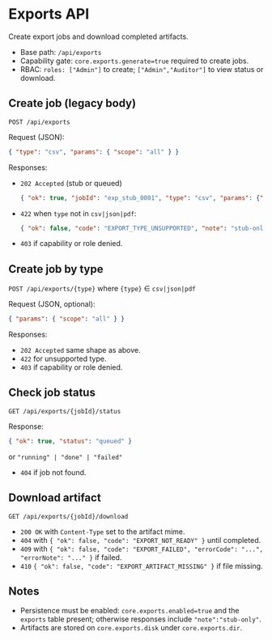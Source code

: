 # Exports API

Create export jobs and download completed artifacts.

- Base path: `/api/exports`
- Capability gate: `core.exports.generate=true` required to create jobs.
- RBAC: `roles: ["Admin"]` to create; `["Admin","Auditor"]` to view status or download.

## Create job (legacy body)

`POST /api/exports`

Request (JSON):
```json
{ "type": "csv", "params": { "scope": "all" } }
```

Responses:
- `202 Accepted` (stub or queued)
  ```json
  { "ok": true, "jobId": "exp_stub_0001", "type": "csv", "params": {"scope":"all"}, "note": "stub-only" }
  ```
- `422` when `type` not in `csv|json|pdf`:
  ```json
  { "ok": false, "code": "EXPORT_TYPE_UNSUPPORTED", "note": "stub-only" }
  ```
- `403` if capability or role denied.

## Create job by type

`POST /api/exports/{type}` where `{type}` ∈ `csv|json|pdf`

Request (JSON, optional):
```json
{ "params": { "scope": "all" } }
```

Responses:
- `202 Accepted` same shape as above.
- `422` for unsupported type.
- `403` if capability or role denied.

## Check job status

`GET /api/exports/{jobId}/status`

Response:
```json
{ "ok": true, "status": "queued" }
```
or `"running" | "done" | "failed"`

- `404` if job not found.

## Download artifact

`GET /api/exports/{jobId}/download`

- `200 OK` with `Content-Type` set to the artifact mime.
- `404` with `{ "ok": false, "code": "EXPORT_NOT_READY" }` until completed.
- `409` with `{ "ok": false, "code": "EXPORT_FAILED", "errorCode": "...", "errorNote": "..." }` if failed.
- `410` `{ "ok": false, "code": "EXPORT_ARTIFACT_MISSING" }` if file missing.

## Notes

- Persistence must be enabled: `core.exports.enabled=true` and the `exports` table present; otherwise responses include `"note":"stub-only"`.
- Artifacts are stored on `core.exports.disk` under `core.exports.dir`.
